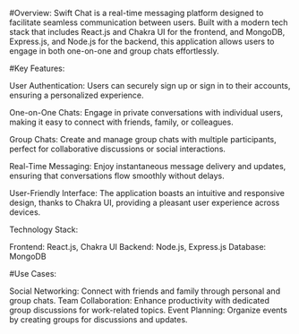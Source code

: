 #Overview: 
 Swift Chat is a real-time messaging platform designed to facilitate seamless communication between users. Built with a modern tech stack that includes React.js and Chakra UI for the frontend, and MongoDB, Express.js, and Node.js for the backend, this application allows users to engage in both one-on-one and group chats effortlessly.

#Key Features:

User Authentication: Users can securely sign up or sign in to their accounts, ensuring a personalized experience.

One-on-One Chats: Engage in private conversations with individual users, making it easy to connect with friends, family, or colleagues.

Group Chats: Create and manage group chats with multiple participants, perfect for collaborative discussions or social interactions.

Real-Time Messaging: Enjoy instantaneous message delivery and updates, ensuring that conversations flow smoothly without delays.

User-Friendly Interface: The application boasts an intuitive and responsive design, thanks to Chakra UI, providing a pleasant user experience across devices.

Technology Stack:

Frontend: React.js, Chakra UI
Backend: Node.js, Express.js
Database: MongoDB

#Use Cases:

Social Networking: Connect with friends and family through personal and group chats.
Team Collaboration: Enhance productivity with dedicated group discussions for work-related topics.
Event Planning: Organize events by creating groups for discussions and updates.
